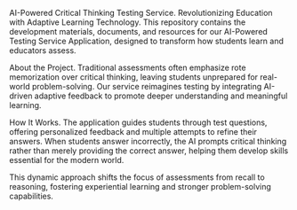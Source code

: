 AI-Powered Critical Thinking Testing Service.
    Revolutionizing Education with Adaptive Learning Technology.
This repository contains the development materials, documents, and resources for our AI-Powered Testing Service Application, designed to transform how students learn and educators assess.

About the Project.
    Traditional assessments often emphasize rote memorization over critical thinking, leaving students unprepared for real-world problem-solving. Our service reimagines testing by integrating AI-driven adaptive feedback to promote deeper understanding and meaningful learning.

How It Works.
    The application guides students through test questions, offering personalized feedback and multiple attempts to refine their answers. When students answer incorrectly, the AI prompts critical thinking rather than merely providing the correct answer, helping them develop skills essential for the modern world.

This dynamic approach shifts the focus of assessments from recall to reasoning, fostering experiential learning and stronger problem-solving capabilities.
